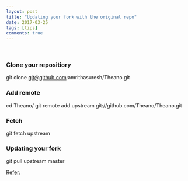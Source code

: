 ```yaml
---
layout: post
title: "Updating your fork with the original repo"
date: 2017-03-25
tags: [tips]
comments: true
---
```


&nbsp;

### Clone your repositiory
git clone git@github.com:amrithasuresh/Theano.git

### Add remote
cd Theano/
git remote add upstream git://github.com/Theano/Theano.git

### Fetch
git fetch upstream

### Updating your fork 
git pull upstream master


[Refer:](https://gist.github.com/CristinaSolana/1885435)

